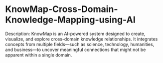 # KnowMap-Cross-Domain-Knowledge-Mapping-using-AI
Description:  KnowMap is an AI-powered system designed to create, visualize, and explore cross-domain knowledge relationships. It integrates concepts from multiple fields—such as science, technology, humanities, and business—to uncover meaningful connections that might not be apparent within a single domain. 
